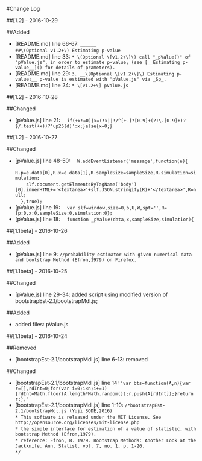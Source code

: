 #Change Log

##[1.2] - 2016-10-29

##Added
- [README.md] line 66-67: `______`  
  `##\(Optional v1.2+\) Estimating p-value`
- [README.md] line 33: `* \(Optional \[v1.2+\]\) call "_pValue()" of "pValue.js", in order to estimate p-value; (see [__Estimating p-value__]() for details of prameters).`
- [README.md] line 29: `3. __\(Optional \[v1.2+\]\) Estimating p-value;__ p-value is estimated with "pValue.js" via _Sp_.`
- [README.md] line 24: `* \[v1.2+\] pValue.js`

##[1.2] - 2016-10-28

##Changed
- [pValue.js] line 21: `  if(+x!=0){x=(!x||!/^[+-]?[0-9]+(?:\.[0-9]+)?$/.test(+x))?'up25(d)':x;}else{x=0;}`

##[1.2] - 2016-10-27

##Changed
- [pValue.js] line 48-50: `  W.addEventListener('message',function(e){`  
  `    R.p=e.data[0],R.x=e.data[1],R.sampleSize=sampleSize,R.simulation=simulation;`  
  `    slf.document.getElementsByTagName('body')[0].innerHTML+='<textarea>'+slf.JSON.stringify(R)+'</textarea>',R=null;`  
  `  },true);`
- [pValue.js] line 19: `  var slf=window,size=0,b,U,W,spt='',R={p:0,x:0,sampleSize:0,simulation:0};`
- [pValue.js] line 18: `  function _pValue(data,x,sampleSize,simulation){`

##[1.1beta] - 2016-10-26

##Added
- [pValue.js] line 9: `//probability estimator with given numerical data and bootstrap Method (Efron,1979) on Firefox.`

##[1.1beta] - 2016-10-25

##Changed
- [pValue.js] line 29-34: added script using modified version of bootstrapEst-2.1/bootstrapMdl.js;

##Added
- added files: pValue.js

##[1.1beta] - 2016-10-24

##Removed
- [bootstrapEst-2.1/bootstrapMdl.js] line 6-13: removed

##Changed
- [bootstrapEst-2.1/bootstrapMdl.js] line 14: `'var bts=function(A,n){var r=[],rdInt=0;for(var i=0;i<n;i+=1){rdInt=Math.floor(A.length*Math.random());r.push(A[rdInt]);}return r;},'`
- [bootstrapEst-2.1/bootstrapMdl.js] line 1-10: `/*bootstrapEst-2.1/bootstrapMdl.js (Yuji SODE,2016)`  
  `* This software is released under the MIT License. See http://opensource.org/licenses/mit-license.php`  
  `* the simple interface for estimation of a value of statistic, with bootstrap Method (Efron,1979).`  
  `* reference: Efron, B. 1979. Bootstrap Methods: Another Look at the Jackknife. Ann. Statist. vol. 7, no. 1, p. 1-26.`  
  `*/`
